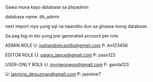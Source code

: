 Gawa muna kayo database sa phpadmin

database name: db_admin

next import niyo yung sql na naandito dun sa ginawa mong database.


Sa pag log-in eto yung pre-generated account per role.

ADMIN ROLE
U: joshandreicastillo@gmail.com
P: An123456

EDITOR ROLE
U: pajaro_lance@gmail.com
P: pass123

USER-ONLY ROLE
U: joyniwonwoo@gmail.com 
P: ganda123

U: jasmine_deguzman@gmail.com
P: jasmine7




